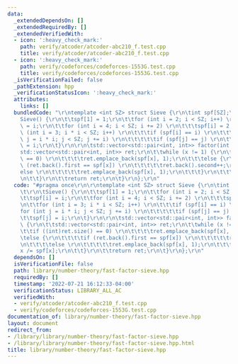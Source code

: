 ```yaml
---
data:
  _extendedDependsOn: []
  _extendedRequiredBy: []
  _extendedVerifiedWith:
  - icon: ':heavy_check_mark:'
    path: verify/atcoder/atcoder-abc210_f.test.cpp
    title: verify/atcoder/atcoder-abc210_f.test.cpp
  - icon: ':heavy_check_mark:'
    path: verify/codeforces/codeforces-1553G.test.cpp
    title: verify/codeforces/codeforces-1553G.test.cpp
  _isVerificationFailed: false
  _pathExtension: hpp
  _verificationStatusIcon: ':heavy_check_mark:'
  attributes:
    links: []
  bundledCode: "\r\ntemplate <int SZ> struct Sieve {\r\n\tint spf[SZ];\r\n\t\r\n\t\
    Sieve() {\r\n\t\tspf[1] = 1;\r\n\t\tfor (int i = 2; i < SZ; i++) \r\n\t\t\tspf[i]\
    \ = i;\r\n\t\tfor (int i = 4; i < SZ; i += 2) \r\n\t\t\tspf[i] = 2;\r\n\t\tfor\
    \ (int i = 3; i * i < SZ; i++) \r\n\t\t\tif (spf[i] == i) \r\n\t\t\t\tfor (int\
    \ j = i * i; j < SZ; j += i) \r\n\t\t\t\t\tif (spf[j] == j) \r\n\t\t\t\t\t\tspf[j]\
    \ = i;\r\n\t}\r\n\r\n\tstd::vector<std::pair<int, int>> factor(int x) {\r\n\t\t\
    std::vector<std::pair<int, int>> ret;\r\n\t\twhile (x != 1) {\r\n\t\t\tif ((int)ret.size()\
    \ == 0) \r\n\t\t\t\tret.emplace_back(spf[x], 1);\r\n\t\t\telse {\r\n\t\t\t\tif\
    \ (ret.back().first == spf[x]) \r\n\t\t\t\t\tret.back().second++;\r\n\t\t\t\t\
    else \r\n\t\t\t\t\tret.emplace_back(spf[x], 1);\r\n\t\t\t}\r\n\t\t\tx /= spf[x];\r\
    \n\t\t}\r\n\t\treturn ret;\r\n\t}\r\n};\r\n"
  code: "#pragma once\r\n\r\ntemplate <int SZ> struct Sieve {\r\n\tint spf[SZ];\r\n\
    \t\r\n\tSieve() {\r\n\t\tspf[1] = 1;\r\n\t\tfor (int i = 2; i < SZ; i++) \r\n\t\
    \t\tspf[i] = i;\r\n\t\tfor (int i = 4; i < SZ; i += 2) \r\n\t\t\tspf[i] = 2;\r\
    \n\t\tfor (int i = 3; i * i < SZ; i++) \r\n\t\t\tif (spf[i] == i) \r\n\t\t\t\t\
    for (int j = i * i; j < SZ; j += i) \r\n\t\t\t\t\tif (spf[j] == j) \r\n\t\t\t\t\
    \t\tspf[j] = i;\r\n\t}\r\n\r\n\tstd::vector<std::pair<int, int>> factor(int x)\
    \ {\r\n\t\tstd::vector<std::pair<int, int>> ret;\r\n\t\twhile (x != 1) {\r\n\t\
    \t\tif ((int)ret.size() == 0) \r\n\t\t\t\tret.emplace_back(spf[x], 1);\r\n\t\t\
    \telse {\r\n\t\t\t\tif (ret.back().first == spf[x]) \r\n\t\t\t\t\tret.back().second++;\r\
    \n\t\t\t\telse \r\n\t\t\t\t\tret.emplace_back(spf[x], 1);\r\n\t\t\t}\r\n\t\t\t\
    x /= spf[x];\r\n\t\t}\r\n\t\treturn ret;\r\n\t}\r\n};\r\n"
  dependsOn: []
  isVerificationFile: false
  path: library/number-theory/fast-factor-sieve.hpp
  requiredBy: []
  timestamp: '2022-07-21 16:12:33-04:00'
  verificationStatus: LIBRARY_ALL_AC
  verifiedWith:
  - verify/atcoder/atcoder-abc210_f.test.cpp
  - verify/codeforces/codeforces-1553G.test.cpp
documentation_of: library/number-theory/fast-factor-sieve.hpp
layout: document
redirect_from:
- /library/library/number-theory/fast-factor-sieve.hpp
- /library/library/number-theory/fast-factor-sieve.hpp.html
title: library/number-theory/fast-factor-sieve.hpp
---
```


